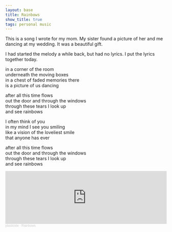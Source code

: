 ```yaml
---
layout: base
title: Rainbows
show_title: true
tags: personal music
---
```

This is a song I wrote for my mom. My sister found a picture of her and me
dancing at my wedding. It was a beautiful gift. 

I had started the melody a while back, but had no lyrics.  I put the lyrics
together today.

in a corner of the room  
underneath the moving boxes  
in a chest of faded memories there  
is a picture of us dancing  

after all this time flows  
out the door and through the windows  
through these tears I look up  
and see rainbows  

I often think of you  
in my mind I see you smiling  
like a vision of the loveliest smile  
that anyone has ever  

after all this time flows  
out the door and through the windows  
through these tears I look up  
and see rainbows

<iframe width="100%" height="166" scrolling="no" frameborder="no" allow="autoplay" src="https://w.soundcloud.com/player/?url=https%3A//api.soundcloud.com/tracks/72984244&color=%23ff5500&auto_play=false&hide_related=false&show_comments=true&show_user=true&show_reposts=false&show_teaser=true"></iframe><div style="font-size: 10px; color: #cccccc;line-break: anywhere;word-break: normal;overflow: hidden;white-space: nowrap;text-overflow: ellipsis; font-family: Interstate,Lucida Grande,Lucida Sans Unicode,Lucida Sans,Garuda,Verdana,Tahoma,sans-serif;font-weight: 100;"><a href="https://soundcloud.com/plasticide" title="plasticide" target="_blank" style="color: #cccccc; text-decoration: none;">plasticide</a> · <a href="https://soundcloud.com/plasticide/rainbows" title="Rainbows" target="_blank" style="color: #cccccc; text-decoration: none;">Rainbows</a></div>
